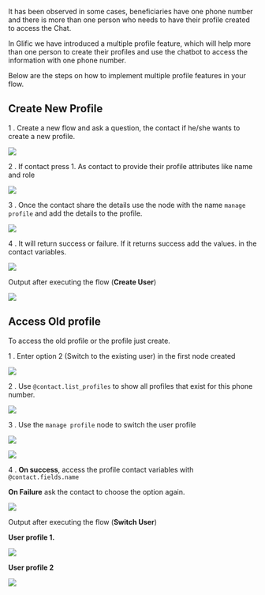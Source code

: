 It has been observed in some cases, beneficiaries have one phone number and there is more than one person who needs to have their profile created to access the Chat.

In Glific we have introduced a multiple profile feature, which will help more than one person to create their profiles and use the chatbot to access the information with one phone number.

Below are the steps on how to implement multiple profile features in your flow.

## Create New Profile

1 . Create a new flow and ask a question, the contact if he/she wants to create a new profile.



![](https://slabstatic.com/prod/uploads/8k89m6if/posts/images/Qu96sdeIs8SUSUhTIMtFiLVW.png)



2 .  If contact press 1.  As contact to provide their profile attributes like name and role

![](https://slabstatic.com/prod/uploads/8k89m6if/posts/images/1sbH2Wc3nsaYe5m-m-k4HCd-.png)



3 .  Once the contact share the details use the node with the name `manage profile` and add the details to the profile.

![](https://slabstatic.com/prod/uploads/8k89m6if/posts/images/_t_6HItT0Txq04uN1PFUJCcX.png)



4 .  It will return success or failure. If it returns success add the values. in the contact variables.

![](https://slabstatic.com/prod/uploads/8k89m6if/posts/images/y9p_fjhSgO_OV13WotzUYDb8.png)



Output after executing the flow (**Create User**)

![](https://slabstatic.com/prod/uploads/8k89m6if/posts/images/Uh4tiVJORYHv8h7x2gi4cDl4.png)

## Access Old profile

To access the old profile or the profile just create.

1 .  Enter option 2  (Switch to the existing user) in the first node created



![](https://slabstatic.com/prod/uploads/8k89m6if/posts/images/bXlqwdP9OMgvmfLcmFpaqOH2.png)



2 .  Use `@contact.list_profiles` to show all profiles that exist for this phone number.

![](https://slabstatic.com/prod/uploads/8k89m6if/posts/images/rZxYJ4Ls_o4n7s4zW9Vz8sVg.png)



3 . Use the `manage profile` node to switch the user profile

![](https://slabstatic.com/prod/uploads/8k89m6if/posts/images/dufhVXpMFolbcdZxZ-tcWb4w.png)





![](https://slabstatic.com/prod/uploads/8k89m6if/posts/images/71-f090CZHK0rtccrHq9e3YL.png)



4 .  **On success**, access the profile contact variables with `@contact.fields.name`

**On Failure** ask the contact to choose the option again.

![](https://slabstatic.com/prod/uploads/8k89m6if/posts/images/RmFml9MOCjUHoD2rfnuN_Eqy.png)



Output after executing the flow (**Switch User**)

**User profile 1.**

![](https://slabstatic.com/prod/uploads/8k89m6if/posts/images/6GJ9Ifw_xhfREbUiG2rfpY5L.png)



**User profile 2**

![](https://slabstatic.com/prod/uploads/8k89m6if/posts/images/C0Hg96qjQ700NhkjFjC9iKzp.png)
